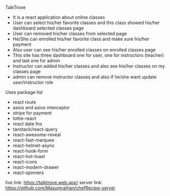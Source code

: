 TalkTrove

* It is a react application about online classes
* User can select his/her favorite classes and this class showed his/her dashboard selected classes page
* User can removed his/her classes from selected page
* He/She can enrolled his/her favorite class and make sure his/her payment 
* Also user can see his/her enrolled classes on enrolled classes page
* This site has three dashboard one for user, one for instructors (teacher) and last one for admin
* Instructor can added his/her classes and also see his/her classes on my classes page
* admin can remove instructor classes and also if he/she want update user/instructor role

Uses package list
* react route 
* axios and axios interceptor
* stripe for payment
* lottie-react
* react date fns
* tanstack/react-query
* react-awesome-reveal
* react-fast-marquee
* react-helmet-async
* react-hook-form
* react-hot-toast
* react-icons
* react-modern-drawer
* react-spinners

live link: https://talktrove.web.app/
server link: https://github.com/Masumraihan/chefRecipe-server